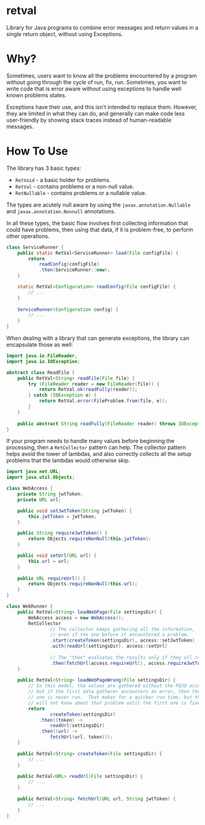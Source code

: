 # retval

Library for Java programs to combine error messages and return values in a single return object, without using Exceptions.

# Why?

Sometimes, users want to know all the problems encountered by a program without going through the cycle of run, fix, run.  Sometimes, you want to write code that is error aware without using exceptions to handle well known problems states.

Exceptions have their use, and this isn't intended to replace them.  However, they are limited in what they can do, and generally can make code less user-friendly by showing stack traces instead of human-readable messages.

# How To Use

The library has 3 basic types:

* `RetVoid` - a basic holder for problems.
* `RetVal` - contains problems or a non-null value.
* `RetNullable` - contains problems or a nullable value.

The types are acutely null aware by using the `javax.annotation.Nullable` and `javax.annotation.Nonnull` annotations.

In all these types, the basic flow involves first collecting information that could have problems, then using that data, if it is problem-free, to perform other operations.

```java
class ServiceRunner {
    public static RetVal<ServiceRunner> load(File configFile) {
        return
            readConfig(configFile)
            .then(ServiceRunner::new);
    }

    static RetVal<Configuration> readConfig(File configFile) {
        // ...
    }
    
    ServiceRunner(Configuration config) {
        // ...
    }
}
```

When dealing with a library that can generate exceptions, the library can encapsulate those as well:

```java
import java.io.FileReader;
import java.io.IOException;

abstract class ReadFile {
    public RetVal<String> readFile(File file) {
        try (FileReader reader = new FileReader(file)) {
            return RetVal.ok(readFully(reader));
        } catch (IOException e) {
            return RetVal.error(FileProblem.from(file, e));
        }
    }
    
    public abstract String readFully(FileReader reader) throws IOException;
}
```

If your program needs to handle many values before beginning the processing, then a `RetCollector` pattern can help.  The collector pattern helps avoid the tower of lambdas, and also correctly collects all the setup problems that the lambdas would otherwise skip.

```java
import java.net.URL;
import java.util.Objects;

class WebAccess {
    private String jwtToken;
    private URL url;

    public void setJwtToken(String jwtToken) {
        this.jwtToken = jwtToken;
    }

    public String requireJwtToken() {
        return Objects.requireNonNull(this.jwtToken);
    }

    public void setUrl(URL url) {
        this.url = url;
    }
    
    public URL requireUrl() {
        return Objects.requireNonNull(this.url);
    }
}

class WebRunner {
    public RetVal<String> loadWebPage(File settingsDir) {
        WebAccess access = new WebAccess();
        RetCollector
                // The collector keeps gathering all the information,
                // even if the one before it encountered a problem.
                .start(createToken(settingsDir), access::setJwtToken)
                .with(readUrl(settingsDir), access::setUrl)
                
                // The "then" evaluates the results only if they all ran successfully.
                .then(fetchUrl(access.requireUrl(), access.requireJwtToken()));
    }
    
    public RetVal<String> loadWebPageWrong(File settingsDir) {
        // In this model, the values are gathered without the POJO accessor,
        // but if the first data gatherer encounters an error, then the second
        // one is never run.  That makes for a quicker run time, but the end-user
        // will not know about that problem until the first one is fixed.
        return
                createToken(settingsDir)
            .then((token) ->
                readUrl(settingsDir)
            .then((url) ->
                fetchUrl(url, token)));
    }

    public RetVal<String> createToken(File settingsDir) {
        // ...
    }

    public RetVal<URL> readUrl(File settingsDir) {
        // ...
    }
    
    public RetVal<String> fetchUrl(URL url, String jwtToken) {
        // ...
    }
}
```
